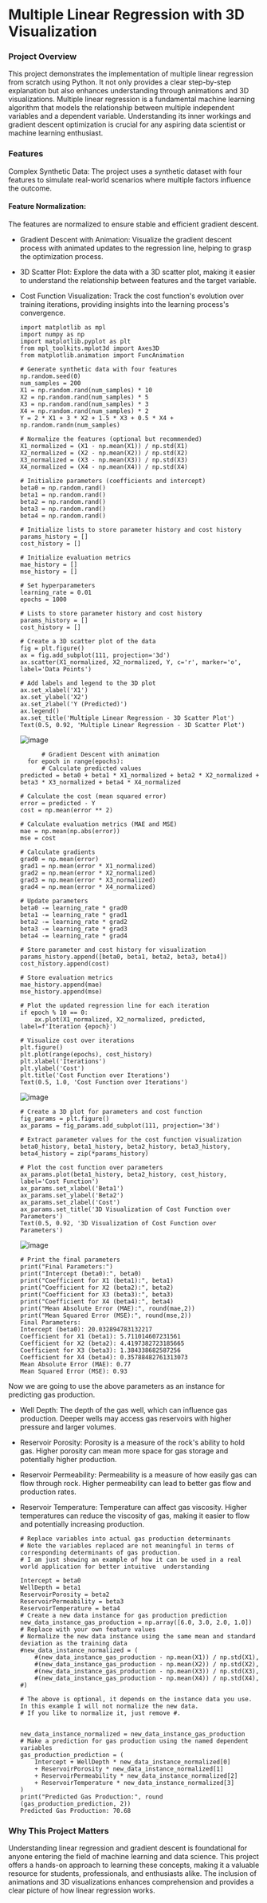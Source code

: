 # Multiple Linear Regression with 3D Visualization
### Project Overview
This project demonstrates the implementation of multiple linear regression from scratch using Python. It not only provides a clear step-by-step explanation but also enhances understanding through animations and 3D visualizations. Multiple linear regression is a fundamental machine learning algorithm that models the relationship between multiple independent variables and a dependent variable. Understanding its inner workings and gradient descent optimization is crucial for any aspiring data scientist or machine learning enthusiast.

### Features
Complex Synthetic Data:
The project uses a synthetic dataset with four features to simulate real-world scenarios where multiple factors influence the outcome.

#### Feature Normalization:
The features are normalized to ensure stable and efficient gradient descent.

* Gradient Descent with Animation:
Visualize the gradient descent process with animated updates to the regression line, helping to grasp the optimization process.

* 3D Scatter Plot:
Explore the data with a 3D scatter plot, making it easier to understand the relationship between features and the target variable.

* Cost Function Visualization:
Track the cost function's evolution over training iterations, providing insights into the learning process's convergence.

      import matplotlib as mpl
      import numpy as np
      import matplotlib.pyplot as plt
      from mpl_toolkits.mplot3d import Axes3D
      from matplotlib.animation import FuncAnimation  
    
      # Generate synthetic data with four features
      np.random.seed(0)
      num_samples = 200
      X1 = np.random.rand(num_samples) * 10
      X2 = np.random.rand(num_samples) * 5
      X3 = np.random.rand(num_samples) * 3
      X4 = np.random.rand(num_samples) * 2
      Y = 2 * X1 + 3 * X2 + 1.5 * X3 + 0.5 * X4 + np.random.randn(num_samples)
    
      # Normalize the features (optional but recommended)
      X1_normalized = (X1 - np.mean(X1)) / np.std(X1)
      X2_normalized = (X2 - np.mean(X2)) / np.std(X2)
      X3_normalized = (X3 - np.mean(X3)) / np.std(X3)
      X4_normalized = (X4 - np.mean(X4)) / np.std(X4)
    
      # Initialize parameters (coefficients and intercept)
      beta0 = np.random.rand()
      beta1 = np.random.rand()
      beta2 = np.random.rand()
      beta3 = np.random.rand()
      beta4 = np.random.rand()
      
      # Initialize lists to store parameter history and cost history
      params_history = []
      cost_history = []
      
      # Initialize evaluation metrics
      mae_history = []
      mse_history = []
    
      # Set hyperparameters
      learning_rate = 0.01
      epochs = 1000
    
      # Lists to store parameter history and cost history
      params_history = []
      cost_history = []
    
      # Create a 3D scatter plot of the data
      fig = plt.figure()
      ax = fig.add_subplot(111, projection='3d')
      ax.scatter(X1_normalized, X2_normalized, Y, c='r', marker='o', label='Data Points')
      
      # Add labels and legend to the 3D plot
      ax.set_xlabel('X1')
      ax.set_ylabel('X2')
      ax.set_zlabel('Y (Predicted)')
      ax.legend()
      ax.set_title('Multiple Linear Regression - 3D Scatter Plot')
      Text(0.5, 0.92, 'Multiple Linear Regression - 3D Scatter Plot')

  ![image](https://github.com/RediZypce/MultipleRegression_fromScratch/assets/109640560/f120384a-707e-4524-8bf8-e7455b3b992b)

  
            # Gradient Descent with animation
        for epoch in range(epochs):
            # Calculate predicted values
      predicted = beta0 + beta1 * X1_normalized + beta2 * X2_normalized + beta3 * X3_normalized + beta4 * X4_normalized
      
      # Calculate the cost (mean squared error)
      error = predicted - Y
      cost = np.mean(error ** 2)
      
      # Calculate evaluation metrics (MAE and MSE)
      mae = np.mean(np.abs(error))
      mse = cost
      
      # Calculate gradients
      grad0 = np.mean(error)
      grad1 = np.mean(error * X1_normalized)
      grad2 = np.mean(error * X2_normalized)
      grad3 = np.mean(error * X3_normalized)
      grad4 = np.mean(error * X4_normalized)
      
      # Update parameters
      beta0 -= learning_rate * grad0
      beta1 -= learning_rate * grad1
      beta2 -= learning_rate * grad2
      beta3 -= learning_rate * grad3
      beta4 -= learning_rate * grad4
      
      # Store parameter and cost history for visualization
      params_history.append([beta0, beta1, beta2, beta3, beta4])
      cost_history.append(cost)
      
      # Store evaluation metrics
      mae_history.append(mae)
      mse_history.append(mse)
      
      # Plot the updated regression line for each iteration
      if epoch % 10 == 0:
          ax.plot(X1_normalized, X2_normalized, predicted, label=f'Iteration {epoch}')

      # Visualize cost over iterations
      plt.figure()
      plt.plot(range(epochs), cost_history)
      plt.xlabel('Iterations')
      plt.ylabel('Cost')
      plt.title('Cost Function over Iterations')
      Text(0.5, 1.0, 'Cost Function over Iterations')

  ![image](https://github.com/RediZypce/MultipleRegression_fromScratch/assets/109640560/0b3069d6-30d9-45df-b81c-159d535b4621)

  
      # Create a 3D plot for parameters and cost function
      fig_params = plt.figure()
      ax_params = fig_params.add_subplot(111, projection='3d')
      
      # Extract parameter values for the cost function visualization
      beta0_history, beta1_history, beta2_history, beta3_history, beta4_history = zip(*params_history)
      
      # Plot the cost function over parameters
      ax_params.plot(beta1_history, beta2_history, cost_history, label='Cost Function')
      ax_params.set_xlabel('Beta1')
      ax_params.set_ylabel('Beta2')
      ax_params.set_zlabel('Cost')
      ax_params.set_title('3D Visualization of Cost Function over Parameters')
      Text(0.5, 0.92, '3D Visualization of Cost Function over Parameters')

  ![image](https://github.com/RediZypce/MultipleRegression_fromScratch/assets/109640560/8a119700-8ab4-4033-9be5-8a6a8c07d041)

  
      # Print the final parameters
      print("Final Parameters:")
      print("Intercept (beta0):", beta0)
      print("Coefficient for X1 (beta1):", beta1)
      print("Coefficient for X2 (beta2):", beta2)
      print("Coefficient for X3 (beta3):", beta3)
      print("Coefficient for X4 (beta4):", beta4)
      print("Mean Absolute Error (MAE):", round(mae,2))
      print("Mean Squared Error (MSE):", round(mse,2))
      Final Parameters:
      Intercept (beta0): 20.032894783132217
      Coefficient for X1 (beta1): 5.711014607231561
      Coefficient for X2 (beta2): 4.4197382723185665
      Coefficient for X3 (beta3): 1.384338682587256
      Coefficient for X4 (beta4): 0.35788482761313073
      Mean Absolute Error (MAE): 0.77
      Mean Squared Error (MSE): 0.93

Now we are going to use the above parameters as an instance for predicting gas production.

* Well Depth:
The depth of the gas well, which can influence gas production. Deeper wells may access gas reservoirs with higher pressure and larger volumes.

* Reservoir Porosity:
Porosity is a measure of the rock's ability to hold gas. Higher porosity can mean more space for gas storage and potentially higher production.

* Reservoir Permeability:
Permeability is a measure of how easily gas can flow through rock. Higher permeability can lead to better gas flow and production rates.

* Reservoir Temperature:
Temperature can affect gas viscosity. Higher temperatures can reduce the viscosity of gas, making it easier to flow and potentially increasing production.

      # Replace variables into actual gas production determinants 
      # Note the variables replaced are not meaningful in terms of corresponding determinants of gas production.
      # I am just showing an example of how it can be used in a real world application for better intuitive  understanding
      
      Intercept = beta0 
      WellDepth = beta1 
      ReservoirPorosity = beta2 
      ReservoirPermeability = beta3 
      ReservoirTemperature = beta4 
      # Create a new data instance for gas production prediction
      new_data_instance_gas_production = np.array([6.0, 3.0, 2.0, 1.0])  # Replace with your own feature values
      # Normalize the new data instance using the same mean and standard deviation as the training data
      #new_data_instance_normalized = (
          #(new_data_instance_gas_production - np.mean(X1)) / np.std(X1),
          #(new_data_instance_gas_production - np.mean(X2)) / np.std(X2),
          #(new_data_instance_gas_production - np.mean(X3)) / np.std(X3),
          #(new_data_instance_gas_production - np.mean(X4)) / np.std(X4),
      #)
      
      # The above is optional, it depends on the instance data you use. In this example I will not normalize the new data.
      # If you like to normalize it, just remove #.
      
      
      new_data_instance_normalized = new_data_instance_gas_production
      # Make a prediction for gas production using the named dependent variables
      gas_production_prediction = (
          Intercept + WellDepth * new_data_instance_normalized[0]
          + ReservoirPorosity * new_data_instance_normalized[1]
          + ReservoirPermeability * new_data_instance_normalized[2]
          + ReservoirTemperature * new_data_instance_normalized[3]
      )
      print("Predicted Gas Production:", round (gas_production_prediction, 2))
      Predicted Gas Production: 70.68

### Why This Project Matters
Understanding linear regression and gradient descent is foundational for anyone entering the field of machine learning and data science. This project offers a hands-on approach to learning these concepts, making it a valuable resource for students, professionals, and enthusiasts alike. The inclusion of animations and 3D visualizations enhances comprehension and provides a clear picture of how linear regression works.
